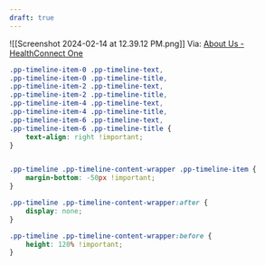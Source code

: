 ```yaml
---
draft: true
---
```



![[Screenshot 2024-02-14 at 12.39.12 PM.png]]
Via: [About Us - HealthConnect One](https://healthconnectone.org/about-us/)

```CSS
.pp-timeline-item-0 .pp-timeline-text,
.pp-timeline-item-0 .pp-timeline-title,
.pp-timeline-item-2 .pp-timeline-text,
.pp-timeline-item-2 .pp-timeline-title,
.pp-timeline-item-4 .pp-timeline-text,
.pp-timeline-item-4 .pp-timeline-title,
.pp-timeline-item-6 .pp-timeline-text,
.pp-timeline-item-6 .pp-timeline-title {
	text-align: right !important;
}


.pp-timeline .pp-timeline-content-wrapper .pp-timeline-item {
    margin-bottom: -50px !important;
}

.pp-timeline .pp-timeline-content-wrapper:after {
	display: none;
}

.pp-timeline .pp-timeline-content-wrapper:before {
	height: 120% !important;
}
```